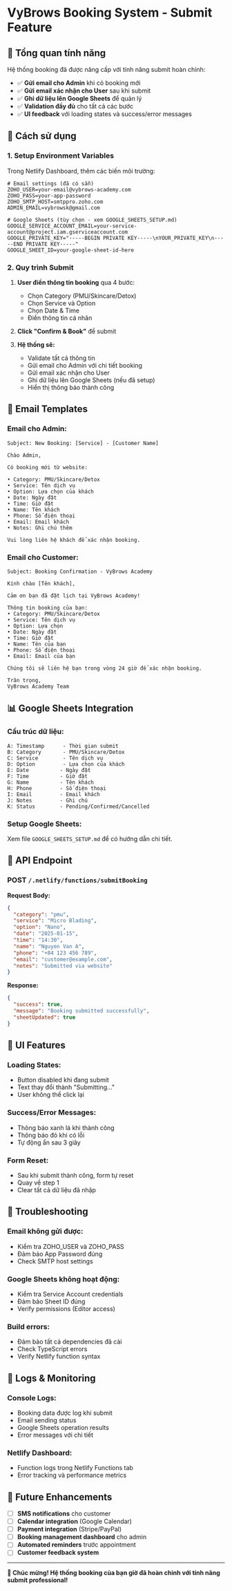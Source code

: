 # VyBrows Booking System - Submit Feature

## 🎯 Tổng quan tính năng

Hệ thống booking đã được nâng cấp với tính năng submit hoàn chỉnh:
- ✅ **Gửi email cho Admin** khi có booking mới
- ✅ **Gửi email xác nhận cho User** sau khi submit
- ✅ **Ghi dữ liệu lên Google Sheets** để quản lý
- ✅ **Validation đầy đủ** cho tất cả các bước
- ✅ **UI feedback** với loading states và success/error messages

## 🚀 Cách sử dụng

### 1. Setup Environment Variables

Trong Netlify Dashboard, thêm các biến môi trường:

```env
# Email settings (đã có sẵn)
ZOHO_USER=your-email@vybrows-academy.com
ZOHO_PASS=your-app-password
ZOHO_SMTP_HOST=smtppro.zoho.com
ADMIN_EMAIL=vybrowsk@gmail.com

# Google Sheets (tùy chọn - xem GOOGLE_SHEETS_SETUP.md)
GOOGLE_SERVICE_ACCOUNT_EMAIL=your-service-account@project.iam.gserviceaccount.com
GOOGLE_PRIVATE_KEY="-----BEGIN PRIVATE KEY-----\nYOUR_PRIVATE_KEY\n-----END PRIVATE KEY-----"
GOOGLE_SHEET_ID=your-google-sheet-id-here
```

### 2. Quy trình Submit

1. **User điền thông tin booking** qua 4 bước:
   - Chọn Category (PMU/Skincare/Detox)
   - Chọn Service và Option
   - Chọn Date & Time
   - Điền thông tin cá nhân

2. **Click "Confirm & Book"** để submit

3. **Hệ thống sẽ:**
   - Validate tất cả thông tin
   - Gửi email cho Admin với chi tiết booking
   - Gửi email xác nhận cho User
   - Ghi dữ liệu lên Google Sheets (nếu đã setup)
   - Hiển thị thông báo thành công

## 📧 Email Templates

### Email cho Admin:
```
Subject: New Booking: [Service] - [Customer Name]

Chào Admin,

Có booking mới từ website:

• Category: PMU/Skincare/Detox
• Service: Tên dịch vụ
• Option: Lựa chọn của khách
• Date: Ngày đặt
• Time: Giờ đặt
• Name: Tên khách
• Phone: Số điện thoại
• Email: Email khách
• Notes: Ghi chú thêm

Vui lòng liên hệ khách để xác nhận booking.
```

### Email cho Customer:
```
Subject: Booking Confirmation - VyBrows Academy

Kính chào [Tên khách],

Cảm ơn bạn đã đặt lịch tại VyBrows Academy!

Thông tin booking của bạn:
• Category: PMU/Skincare/Detox
• Service: Tên dịch vụ
• Option: Lựa chọn
• Date: Ngày đặt
• Time: Giờ đặt
• Name: Tên của bạn
• Phone: Số điện thoại
• Email: Email của bạn

Chúng tôi sẽ liên hệ bạn trong vòng 24 giờ để xác nhận booking.

Trân trọng,
VyBrows Academy Team
```

## 📊 Google Sheets Integration

### Cấu trúc dữ liệu:
```
A: Timestamp      - Thời gian submit
B: Category       - PMU/Skincare/Detox
C: Service        - Tên dịch vụ
D: Option         - Lựa chọn của khách
E: Date          - Ngày đặt
F: Time          - Giờ đặt
G: Name          - Tên khách
H: Phone         - Số điện thoại
I: Email         - Email khách
J: Notes         - Ghi chú
K: Status        - Pending/Confirmed/Cancelled
```

### Setup Google Sheets:
Xem file `GOOGLE_SHEETS_SETUP.md` để có hướng dẫn chi tiết.

## 🔧 API Endpoint

### POST `/.netlify/functions/submitBooking`

**Request Body:**
```json
{
  "category": "pmu",
  "service": "Micro Blading",
  "option": "Nano",
  "date": "2025-01-15",
  "time": "14:30",
  "name": "Nguyen Van A",
  "phone": "+84 123 456 789",
  "email": "customer@example.com",
  "notes": "Submitted via website"
}
```

**Response:**
```json
{
  "success": true,
  "message": "Booking submitted successfully",
  "sheetUpdated": true
}
```

## 🎨 UI Features

### Loading States:
- Button disabled khi đang submit
- Text thay đổi thành "Submitting..."
- User không thể click lại

### Success/Error Messages:
- Thông báo xanh lá khi thành công
- Thông báo đỏ khi có lỗi
- Tự động ẩn sau 3 giây

### Form Reset:
- Sau khi submit thành công, form tự reset
- Quay về step 1
- Clear tất cả dữ liệu đã nhập

## 🐛 Troubleshooting

### Email không gửi được:
- Kiểm tra ZOHO_USER và ZOHO_PASS
- Đảm bảo App Password đúng
- Check SMTP host settings

### Google Sheets không hoạt động:
- Kiểm tra Service Account credentials
- Đảm bảo Sheet ID đúng
- Verify permissions (Editor access)

### Build errors:
- Đảm bảo tất cả dependencies đã cài
- Check TypeScript errors
- Verify Netlify function syntax

## 📝 Logs & Monitoring

### Console Logs:
- Booking data được log khi submit
- Email sending status
- Google Sheets operation results
- Error messages với chi tiết

### Netlify Dashboard:
- Function logs trong Netlify Functions tab
- Error tracking và performance metrics

## 🔄 Future Enhancements

- [ ] **SMS notifications** cho customer
- [ ] **Calendar integration** (Google Calendar)
- [ ] **Payment integration** (Stripe/PayPal)
- [ ] **Booking management dashboard** cho admin
- [ ] **Automated reminders** trước appointment
- [ ] **Customer feedback system**

---

**🎉 Chúc mừng! Hệ thống booking của bạn giờ đã hoàn chỉnh với tính năng submit professional!**